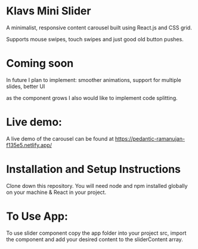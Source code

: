 
# Klavs Mini Slider
A minimalist, responsive content carousel built using React.js and CSS grid.

Supports mouse swipes, touch swipes and just good old button pushes.

# Coming soon
In future I plan to implement:
smoother animations,
support for multiple slides,
better UI

as the component grows I also would like to implement code splitting.

# Live demo:
A live demo of the carousel can be found at https://pedantic-ramanujan-f135e5.netlify.app/


# Installation and Setup Instructions

Clone down this repository. You will need node and npm installed globally on your machine & React in your project.


# To Use App:

To use slider component copy the app folder into your project src, import the component and add your desired content to the sliderContent array.

